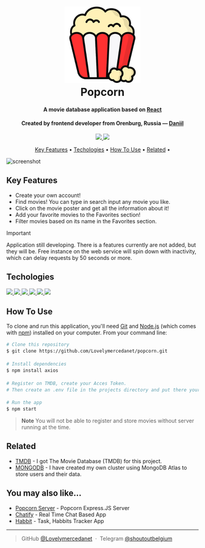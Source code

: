 <h1 align="center">
  <br>
  <a href=""><img src="./src/assets/icons/popcorn.png" alt="Popcorn" width="200"></a>
  <br>
  Popcorn
  <br>
</h1>

<h4 align="center">A movie database application based on <a href="https://react.dev/" target="_blank">React</a></h4>
<h4 align="center">Created by frontend developer from Orenburg, Russia — <a href="https://github.com/Lovelymercedanet" target="_blank">Daniil</a></h4>

<p align="center">
    <a href="https://t.me/shoutoutbelgium">
    <img src="https://img.shields.io/badge/Telegram-7ec8e3">
    </a>
    <a href="https://github.com/Lovelymercedanet">
    <img src="https://img.shields.io/badge/GitHub-868b8e">
    </a>
</p>

<p align="center">
  <a href="#key-features">Key Features</a> •
  <a href="#techologies">Techologies</a> •
  <a href="#how-to-use">How To Use</a> •
  <a href="#related">Related</a> •
</p>

![screenshot](./src/assets/gifs/presentation.gif)

## Key Features

- Create your own account!
- Find movies! You can type in search input any movie you like.
- Click on the movie poster and get all the information about it!
- Add your favorite movies to the Favorites section!
- Filter movies based on its name in the Favorites section.

> [!IMPORTANT]
> Application still developing. There is a features currently are not added, but they will be.
> Free instance on the web service will spin down with inactivity, which can delay requests by 50 seconds or more.

## Techologies

<p align="left">
    <a href="https://react.dev/">
    <img src="https://img.shields.io/badge/React-3843cf">
    </a>
    <a href="https://vite.dev/">
    <img src="https://img.shields.io/badge/Vite-edea15">
    </a>
    <a href="https://expressjs.com/">
    <img src="https://img.shields.io/badge/CSS%20modules-5bd96e">
    </a>
    <a href="https://axios-http.com/docs/intro">
    <img src="https://img.shields.io/badge/axios-9398d9">
    </a>
    <a href="https://expressjs.com/">
    <img src="https://img.shields.io/badge/ExpressJS-34353d">
    </a>
    <a href="https://expressjs.com/">
    <img src="https://img.shields.io/badge/MongoDB-5bd96e">
    </a>
</p>

## How To Use

To clone and run this application, you'll need [Git](https://git-scm.com) and [Node.js](https://nodejs.org/en/download/) (which comes with [npm](http://npmjs.com)) installed on your computer. From your command line:

```bash
# Clone this repository
$ git clone https://github.com/Lovelymercedanet/popcorn.git

# Install dependencies
$ npm install axios

# Register on TMDB, create your Acces Token.
# Then create an .env file in the projects directory and put there your token (VITE_ACCESS_TOKEN=<your_token_here>)

# Run the app
$ npm start
```

> **Note**
> You will not be able to register and store movies without server running at the time.

## Related

- [TMDB](https://developer.themoviedb.org/docs/getting-started) - I got The Movie Database (TMDB) for this project.
- [MONGODB](https://developer.themoviedb.org/docs/getting-started) - I have created my own cluster using MongoDB Atlas to store users and their data.

## You may also like...

- [Popcorn Server](https://github.com/Lovelymercedanet/popcorn-Express.JS-server) - Popcorn Express.JS Server
- [Chatify](https://github.com/Lovelymercedanet/chatify-client) - Real Time Chat Based App
- [Habbit](https://github.com/amitmerchant1990/correo) - Task, Habbits Tracker App

---

> GitHub [@Lovelymercedanet](https://github.com/lovelymercedanet) &nbsp;&middot;&nbsp;
> Telegram [@shoutoutbelgium](https://t.me/shoutoutbelgium)
